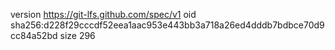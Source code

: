 version https://git-lfs.github.com/spec/v1
oid sha256:d228f29cccdf52eea1aac953e443bb3a718a26ed4dddb7bdbce70d9cc84a52bd
size 296
